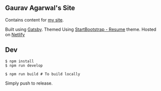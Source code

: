 Gaurav Agarwal's Site
---------------------

Contains content for [my site](https://algogrit.com).

Built using [Gatsby](https://www.gatsbyjs.org).
Themed Using [StartBootstrap - Resume](https://startbootstrap.com/template-overviews/resume/) theme.
Hosted on [Netlify](http://netlify.com/)

## Dev

    $ npm install
    $ npm run develop

    $ npm run build # To build locally

Simply push to release.
